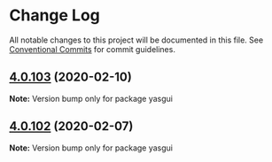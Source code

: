 # Change Log

All notable changes to this project will be documented in this file.
See [Conventional Commits](https://conventionalcommits.org) for commit guidelines.

## [4.0.103](https://github.com/TriplyDB/Yasgui/compare/v4.0.102...v4.0.103) (2020-02-10)

**Note:** Version bump only for package yasgui





## [4.0.102](https://github.com/TriplyDB/Yasgui/compare/v4.0.101...v4.0.102) (2020-02-07)

**Note:** Version bump only for package yasgui
